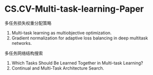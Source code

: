 # CS.CV-Multi-task-learning-Paper

多任务损失权重分配策略
1. Multi-task learning as multiobjective optimization.
2. Gradient normalization for adaptive loss balancing in deep multitask networks.

多任务网络结构搜索
1. Which Tasks Should Be Learned Together in Multi-task Learning?
2. Continual and Multi-Task Architecture Search.
